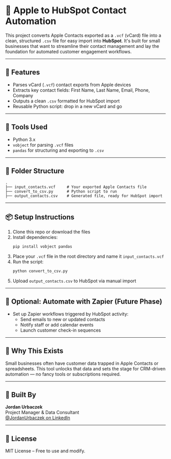 # 📇 Apple to HubSpot Contact Automation

This project converts Apple Contacts exported as a `.vcf` (vCard) file into a clean, structured `.csv` file for easy import into **HubSpot**. It's built for small businesses that want to streamline their contact management and lay the foundation for automated customer engagement workflows.

---

## 🚀 Features
- Parses vCard (`.vcf`) contact exports from Apple devices
- Extracts key contact fields: First Name, Last Name, Email, Phone, Company
- Outputs a clean `.csv` formatted for HubSpot import
- Reusable Python script: drop in a new vCard and go

---

## 🧰 Tools Used
- Python 3.x
- `vobject` for parsing `.vcf` files
- `pandas` for structuring and exporting to `.csv`

---

## 📂 Folder Structure
```
.
├── input_contacts.vcf     # Your exported Apple Contacts file
├── convert_to_csv.py      # Python script to run
├── output_contacts.csv    # Generated file, ready for HubSpot import
```

---

## 📦 Setup Instructions
1. Clone this repo or download the files
2. Install dependencies:
   ```bash
   pip install vobject pandas
   ```
3. Place your `.vcf` file in the root directory and name it `input_contacts.vcf`
4. Run the script:
   ```bash
   python convert_to_csv.py
   ```
5. Upload `output_contacts.csv` to HubSpot via manual import

---

## 🔁 Optional: Automate with Zapier (Future Phase)
- Set up Zapier workflows triggered by HubSpot activity:
  - Send emails to new or updated contacts
  - Notify staff or add calendar events
  - Launch customer check-in sequences

---

## 🧠 Why This Exists
Small businesses often have customer data trapped in Apple Contacts or spreadsheets.
This tool unlocks that data and sets the stage for CRM-driven automation — no fancy tools or subscriptions required.

---

## 👤 Built By
**Jordan Urbaczek**  
Project Manager & Data Consultant  
[@JordanUrbaczek on LinkedIn](https://www.linkedin.com/in/jordanurbaczek/)

---

## 📄 License
MIT License – Free to use and modify.
